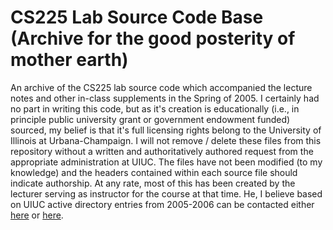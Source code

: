 # CS225 Lab Source Code Base (Archive for the good posterity of mother earth)

An archive of the CS225 lab source code which accompanied the lecture notes and other 
in-class supplements in the Spring of 2005. I certainly had no part in writing this 
code, but as it's creation is educationally (i.e., in principle public university grant 
or government endowment funded) sourced, my belief is that it's full licensing rights belong to the 
University of Illinois at Urbana-Champaign. I will not remove / delete these files from 
this repository without a written and authoritatively authored request from the appropriate 
administration at UIUC. The files have not been modified (to my knowledge) and the headers 
contained within each source file should indicate authorship. At any rate, most of this has 
been created by the lecturer serving as instructor for the course at that time. He, I believe 
based on UIUC active directory entries from 2005-2006 can be contacted either 
[here](mailto:jzych3@gmail.com) or [here](mailto:jason.zych@gmail.com). 
